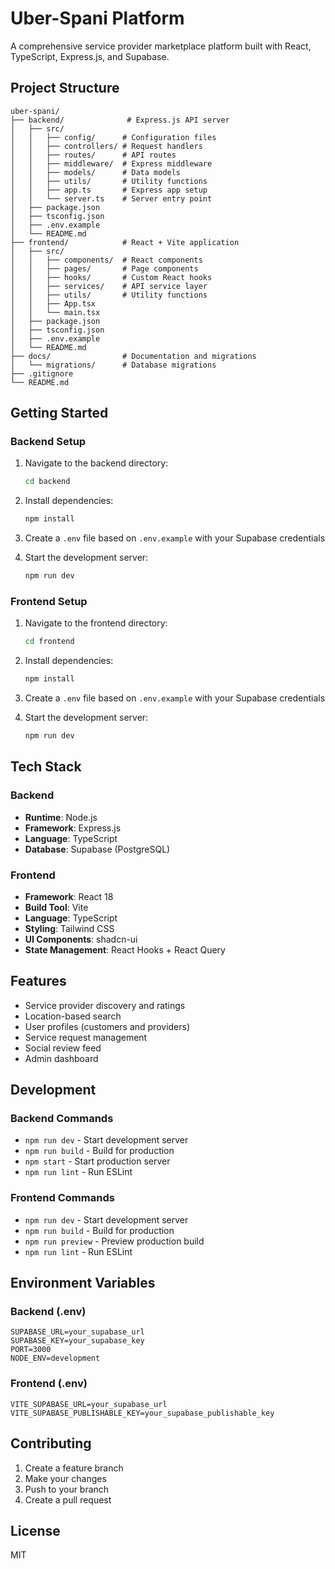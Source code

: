 # Uber-Spani Platform

A comprehensive service provider marketplace platform built with React, TypeScript, Express.js, and Supabase.

## Project Structure

```
uber-spani/
├── backend/              # Express.js API server
│   ├── src/
│   │   ├── config/      # Configuration files
│   │   ├── controllers/ # Request handlers
│   │   ├── routes/      # API routes
│   │   ├── middleware/  # Express middleware
│   │   ├── models/      # Data models
│   │   ├── utils/       # Utility functions
│   │   ├── app.ts       # Express app setup
│   │   └── server.ts    # Server entry point
│   ├── package.json
│   ├── tsconfig.json
│   ├── .env.example
│   └── README.md
├── frontend/            # React + Vite application
│   ├── src/
│   │   ├── components/  # React components
│   │   ├── pages/       # Page components
│   │   ├── hooks/       # Custom React hooks
│   │   ├── services/    # API service layer
│   │   ├── utils/       # Utility functions
│   │   ├── App.tsx
│   │   └── main.tsx
│   ├── package.json
│   ├── tsconfig.json
│   ├── .env.example
│   └── README.md
├── docs/                # Documentation and migrations
│   └── migrations/      # Database migrations
├── .gitignore
└── README.md
```

## Getting Started

### Backend Setup

1. Navigate to the backend directory:
   ```bash
   cd backend
   ```

2. Install dependencies:
   ```bash
   npm install
   ```

3. Create a `.env` file based on `.env.example` with your Supabase credentials

4. Start the development server:
   ```bash
   npm run dev
   ```

### Frontend Setup

1. Navigate to the frontend directory:
   ```bash
   cd frontend
   ```

2. Install dependencies:
   ```bash
   npm install
   ```

3. Create a `.env` file based on `.env.example` with your Supabase credentials

4. Start the development server:
   ```bash
   npm run dev
   ```

## Tech Stack

### Backend
- **Runtime**: Node.js
- **Framework**: Express.js
- **Language**: TypeScript
- **Database**: Supabase (PostgreSQL)

### Frontend
- **Framework**: React 18
- **Build Tool**: Vite
- **Language**: TypeScript
- **Styling**: Tailwind CSS
- **UI Components**: shadcn-ui
- **State Management**: React Hooks + React Query

## Features

- Service provider discovery and ratings
- Location-based search
- User profiles (customers and providers)
- Service request management
- Social review feed
- Admin dashboard

## Development

### Backend Commands
- `npm run dev` - Start development server
- `npm run build` - Build for production
- `npm start` - Start production server
- `npm run lint` - Run ESLint

### Frontend Commands
- `npm run dev` - Start development server
- `npm run build` - Build for production
- `npm run preview` - Preview production build
- `npm run lint` - Run ESLint

## Environment Variables

### Backend (.env)
```
SUPABASE_URL=your_supabase_url
SUPABASE_KEY=your_supabase_key
PORT=3000
NODE_ENV=development
```

### Frontend (.env)
```
VITE_SUPABASE_URL=your_supabase_url
VITE_SUPABASE_PUBLISHABLE_KEY=your_supabase_publishable_key
```

## Contributing

1. Create a feature branch
2. Make your changes
3. Push to your branch
4. Create a pull request

## License

MIT
